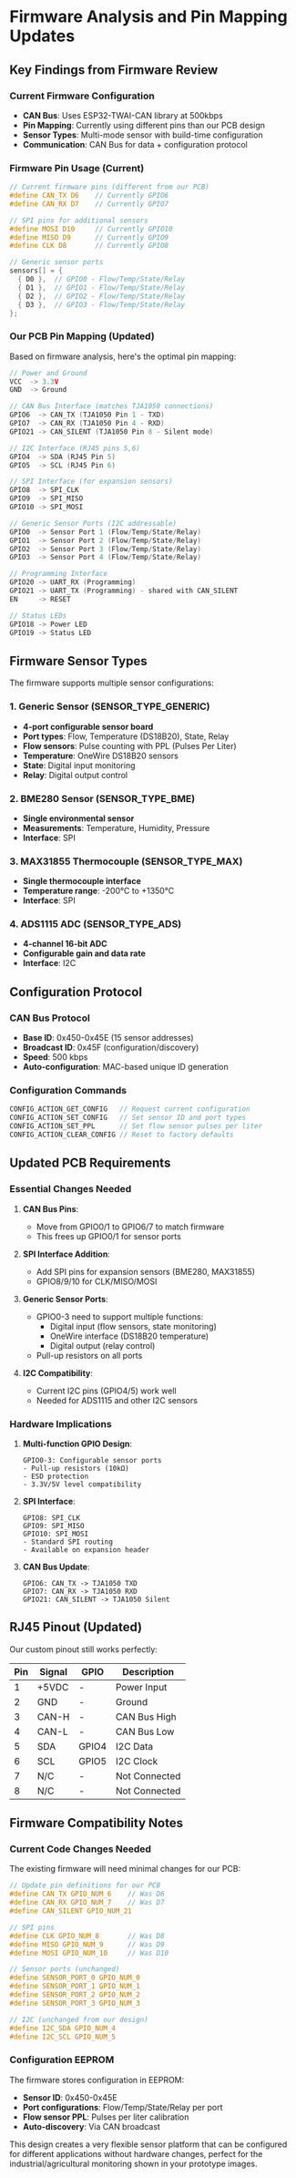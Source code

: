 # Firmware Analysis and Pin Mapping Updates

## Key Findings from Firmware Review

### Current Firmware Configuration
- **CAN Bus**: Uses ESP32-TWAI-CAN library at 500kbps
- **Pin Mapping**: Currently using different pins than our PCB design
- **Sensor Types**: Multi-mode sensor with build-time configuration
- **Communication**: CAN Bus for data + configuration protocol

### Firmware Pin Usage (Current)
```c
// Current firmware pins (different from our PCB)
#define CAN_TX D6    // Currently GPIO6
#define CAN_RX D7    // Currently GPIO7

// SPI pins for additional sensors
#define MOSI D10     // Currently GPIO10
#define MISO D9      // Currently GPIO9  
#define CLK D8       // Currently GPIO8

// Generic sensor ports
sensors[] = {
  { D0 },  // GPIO0 - Flow/Temp/State/Relay
  { D1 },  // GPIO1 - Flow/Temp/State/Relay
  { D2 },  // GPIO2 - Flow/Temp/State/Relay
  { D3 },  // GPIO3 - Flow/Temp/State/Relay
};
```

### Our PCB Pin Mapping (Updated)
Based on firmware analysis, here's the optimal pin mapping:

```c
// Power and Ground
VCC  -> 3.3V
GND  -> Ground

// CAN Bus Interface (matches TJA1050 connections)
GPIO6  -> CAN_TX (TJA1050 Pin 1 - TXD)
GPIO7  -> CAN_RX (TJA1050 Pin 4 - RXD)
GPIO21 -> CAN_SILENT (TJA1050 Pin 8 - Silent mode)

// I2C Interface (RJ45 pins 5,6)
GPIO4  -> SDA (RJ45 Pin 5)
GPIO5  -> SCL (RJ45 Pin 6)

// SPI Interface (for expansion sensors)
GPIO8  -> SPI_CLK
GPIO9  -> SPI_MISO
GPIO10 -> SPI_MOSI

// Generic Sensor Ports (I2C addressable)
GPIO0  -> Sensor Port 1 (Flow/Temp/State/Relay)
GPIO1  -> Sensor Port 2 (Flow/Temp/State/Relay)
GPIO2  -> Sensor Port 3 (Flow/Temp/State/Relay)
GPIO3  -> Sensor Port 4 (Flow/Temp/State/Relay)

// Programming Interface
GPIO20 -> UART_RX (Programming)
GPIO21 -> UART_TX (Programming) - shared with CAN_SILENT
EN     -> RESET

// Status LEDs
GPIO18 -> Power LED
GPIO19 -> Status LED
```

## Firmware Sensor Types

The firmware supports multiple sensor configurations:

### 1. Generic Sensor (SENSOR_TYPE_GENERIC)
- **4-port configurable sensor board**
- **Port types**: Flow, Temperature (DS18B20), State, Relay
- **Flow sensors**: Pulse counting with PPL (Pulses Per Liter)
- **Temperature**: OneWire DS18B20 sensors
- **State**: Digital input monitoring
- **Relay**: Digital output control

### 2. BME280 Sensor (SENSOR_TYPE_BME)
- **Single environmental sensor**
- **Measurements**: Temperature, Humidity, Pressure
- **Interface**: SPI

### 3. MAX31855 Thermocouple (SENSOR_TYPE_MAX)
- **Single thermocouple interface**
- **Temperature range**: -200°C to +1350°C
- **Interface**: SPI

### 4. ADS1115 ADC (SENSOR_TYPE_ADS)
- **4-channel 16-bit ADC**
- **Configurable gain and data rate**
- **Interface**: I2C

## Configuration Protocol

### CAN Bus Protocol
- **Base ID**: 0x450-0x45E (15 sensor addresses)
- **Broadcast ID**: 0x45F (configuration/discovery)
- **Speed**: 500 kbps
- **Auto-configuration**: MAC-based unique ID generation

### Configuration Commands
```c
CONFIG_ACTION_GET_CONFIG   // Request current configuration
CONFIG_ACTION_SET_CONFIG   // Set sensor ID and port types
CONFIG_ACTION_SET_PPL      // Set flow sensor pulses per liter
CONFIG_ACTION_CLEAR_CONFIG // Reset to factory defaults
```

## Updated PCB Requirements

### Essential Changes Needed

1. **CAN Bus Pins**: 
   - Move from GPIO0/1 to GPIO6/7 to match firmware
   - This frees up GPIO0/1 for sensor ports

2. **SPI Interface Addition**:
   - Add SPI pins for expansion sensors (BME280, MAX31855)
   - GPIO8/9/10 for CLK/MISO/MOSI

3. **Generic Sensor Ports**:
   - GPIO0-3 need to support multiple functions:
     - Digital input (flow sensors, state monitoring)
     - OneWire interface (DS18B20 temperature)
     - Digital output (relay control)
   - Pull-up resistors on all ports

4. **I2C Compatibility**:
   - Current I2C pins (GPIO4/5) work well
   - Needed for ADS1115 and other I2C sensors

### Hardware Implications

1. **Multi-function GPIO Design**:
   ```
   GPIO0-3: Configurable sensor ports
   - Pull-up resistors (10kΩ)
   - ESD protection
   - 3.3V/5V level compatibility
   ```

2. **SPI Interface**:
   ```
   GPIO8: SPI_CLK
   GPIO9: SPI_MISO  
   GPIO10: SPI_MOSI
   - Standard SPI routing
   - Available on expansion header
   ```

3. **CAN Bus Update**:
   ```
   GPIO6: CAN_TX -> TJA1050 TXD
   GPIO7: CAN_RX -> TJA1050 RXD
   GPIO21: CAN_SILENT -> TJA1050 Silent
   ```

## RJ45 Pinout (Updated)

Our custom pinout still works perfectly:

| Pin | Signal | GPIO | Description |
|-----|--------|------|-------------|
| 1 | +5VDC | - | Power Input |
| 2 | GND | - | Ground |
| 3 | CAN-H | - | CAN Bus High |
| 4 | CAN-L | - | CAN Bus Low |
| 5 | SDA | GPIO4 | I2C Data |
| 6 | SCL | GPIO5 | I2C Clock |
| 7 | N/C | - | Not Connected |
| 8 | N/C | - | Not Connected |

## Firmware Compatibility Notes

### Current Code Changes Needed
The existing firmware will need minimal changes for our PCB:

```c
// Update pin definitions for our PCB
#define CAN_TX GPIO_NUM_6    // Was D6
#define CAN_RX GPIO_NUM_7    // Was D7
#define CAN_SILENT GPIO_NUM_21

// SPI pins 
#define CLK GPIO_NUM_8       // Was D8
#define MISO GPIO_NUM_9      // Was D9
#define MOSI GPIO_NUM_10     // Was D10

// Sensor ports (unchanged)
#define SENSOR_PORT_0 GPIO_NUM_0
#define SENSOR_PORT_1 GPIO_NUM_1
#define SENSOR_PORT_2 GPIO_NUM_2
#define SENSOR_PORT_3 GPIO_NUM_3

// I2C (unchanged from our design)
#define I2C_SDA GPIO_NUM_4
#define I2C_SCL GPIO_NUM_5
```

### Configuration EEPROM
The firmware stores configuration in EEPROM:
- **Sensor ID**: 0x450-0x45E
- **Port configurations**: Flow/Temp/State/Relay per port
- **Flow sensor PPL**: Pulses per liter calibration
- **Auto-discovery**: Via CAN broadcast

This design creates a very flexible sensor platform that can be configured for different applications without hardware changes, perfect for the industrial/agricultural monitoring shown in your prototype images.
